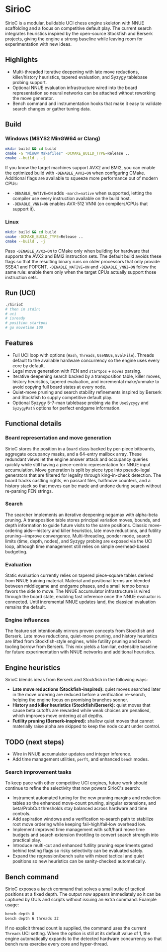 # SirioC

SirioC is a modular, buildable UCI chess engine skeleton with NNUE scaffolding
and a focus on competitive default play. The current search integrates
heuristics inspired by the open-source Stockfish and Berserk projects, giving
the engine a strong baseline while leaving room for experimentation with new
ideas.

## Highlights

* Multi-threaded iterative deepening with late move reductions, killer/history
  heuristics, tapered evaluation, and Syzygy tablebase probing support.
* Optional NNUE evaluation infrastructure wired into the board representation
  so neural networks can be attached without reworking the move generator.
* Bench command and instrumentation hooks that make it easy to validate search
  changes or gather tuning data.

## Build

### Windows (MSYS2 MinGW64 or Clang)
```bash
mkdir build && cd build
cmake -G "MinGW Makefiles" -DCMAKE_BUILD_TYPE=Release ..
cmake --build . -j
```

If you know the target machines support AVX2 and BMI2, you can enable the
optimized build with `-DENABLE_AVX2=ON` when configuring CMake. Additional
flags are available to squeeze more performance out of modern CPUs:

* `-DENABLE_NATIVE=ON` adds `-march=native` when supported, letting the compiler
  use every instruction available on the build host.
* `-DENABLE_VNNI=ON` enables AVX-512 VNNI (on compilers/CPUs that support it).

### Linux

```bash
mkdir build && cd build
cmake -DCMAKE_BUILD_TYPE=Release ..
cmake --build . -j
```

Pass `-DENABLE_AVX2=ON` to CMake only when building for hardware that supports
the AVX2 and BMI2 instruction sets. The default build avoids these flags so
that the resulting binary runs on older processors that only provide SSE4.1
and POPCNT. `-DENABLE_NATIVE=ON` and `-DENABLE_VNNI=ON` follow the same rule:
enable them only when the target CPUs actually support those instruction sets.

## Run (UCI)

```bash
./SirioC
# then in stdin:
# uci
# isready
# position startpos
# go movetime 100
```

## Features

* Full UCI loop with options (`Hash`, `Threads`, `UseNNUE`, `EvalFile`). Threads
  default to the available hardware concurrency so the engine uses every core
  by default.
* Legal move generation with FEN and `startpos` + `moves` parsing.
* Iterative deepening search backed by a transposition table, killer moves,
  history heuristics, tapered evaluation, and incremental make/unmake to avoid
  copying full board states at every node.
* Quiet-move pruning and search stability refinements inspired by Berserk and
  Stockfish to supply competitive default play.
* Optional Syzygy 5-7-man tablebase probing via the `UseSyzygy` and
  `SyzygyPath` options for perfect endgame information.

## Functional details

### Board representation and move generation

SirioC stores the position in a `Board` class backed by per-piece bitboards,
aggregate occupancy masks, and a 64-entry mailbox array. These redundant views
let the engine answer attack and occupancy queries quickly while still having a
piece-centric representation for NNUE input accumulation. Move generation is
split by piece type into pseudo-legal generators that are filtered for legality
through king-in-check detection. The board tracks castling rights, en passant
files, halfmove counters, and a history stack so that moves can be made and
undone during search without re-parsing FEN strings.

### Search

The searcher implements an iterative deepening negamax with alpha-beta
pruning. A transposition table stores principal variation moves, bounds, and
depth information to guide future visits to the same positions. Classic
move-ordering aids—history and killer heuristics, late move reductions, and
futility pruning—improve convergence. Multi-threading, ponder mode, search
limits (time, depth, nodes), and Syzygy probing are exposed via the UCI loop,
although time management still relies on simple overhead-based budgeting.

### Evaluation

Static evaluation currently relies on tapered piece-square tables derived from
NNUE training material. Material and positional terms are blended between
middlegame and endgame phases, and a small tempo bonus favors the side to move.
The NNUE accumulator infrastructure is wired through the board state, enabling
fast inference once the NNUE evaluator is connected. Until incremental NNUE
updates land, the classical evaluation remains the default.

### Engine influences

The feature set intentionally mirrors proven concepts from Stockfish and
Berserk. Late move reductions, quiet-move pruning, and history heuristics are
lifted from Stockfish-style engines, while futility pruning and bench tooling
borrow from Berserk. This mix yields a familiar, extensible baseline for future
experimentation with NNUE networks and additional heuristics.

## Engine heuristics

SirioC blends ideas from Berserk and Stockfish in the following ways:

* **Late move reductions (Stockfish-inspired):** quiet moves searched later in
  the move ordering are reduced before a verification re-search, helping the
  engine focus on promising branches sooner.
* **History and killer heuristics (Stockfish/Berserk):** quiet moves that cause
  beta cutoffs are rewarded while weak choices are penalised, which improves
  move ordering at all depths.
* **Futility pruning (Berserk-inspired):** shallow quiet moves that cannot
  materially raise alpha are skipped to keep the node count under control.

## TODO (next steps)

* Wire in NNUE accumulator updates and integer inference.
* Add time management utilities, `perft`, and enhanced `bench` modes.

### Search improvement tasks

To keep pace with other competitive UCI engines, future work should continue to
refine the selectivity that now powers SirioC's search:

* Instrument automated tuning for the new pruning margins and reduction tables
  so the enhanced move-count pruning, singular extensions, and beta/ProbCut
  thresholds stay balanced across hardware and time controls.
* Add aspiration windows and a verification re-search path to stabilize root
  move ordering while keeping fail-high/fail-low overhead low.
* Implement improved time management with soft/hard move time budgets and
  search extension throttling to convert search strength into practical play.
* Introduce multi-cut and enhanced futility pruning experiments gated behind
  testing flags so risky selectivity can be evaluated safely.
* Expand the regression/bench suite with mixed tactical and quiet positions so
  new heuristics can be sanity-checked automatically.

## Bench command

SirioC exposes a `bench` command that solves a small suite of tactical
positions at a fixed depth. The output now appears immediately so it can be
captured by GUIs and scripts without issuing an extra command. Example usage:

```bash
bench depth 8
bench depth 6 threads 32
```

If no explicit thread count is supplied, the command uses the current `Threads`
UCI setting. When the option is still at its default value of 1, the engine
automatically expands to the detected hardware concurrency so that bench runs
exercise every core and hyper-thread.
